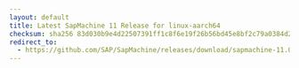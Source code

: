 ```yaml
---
layout: default
title: Latest SapMachine 11 Release for linux-aarch64
checksum: sha256 83d030b9e4d22507391ff1c8f6e19f26b56bd45e8bf2c79a0384d2b4b7602d42
redirect_to:
  - https://github.com/SAP/SapMachine/releases/download/sapmachine-11.0.24/sapmachine-jdk-11.0.24_linux-aarch64_bin.tar.gz
---
```

